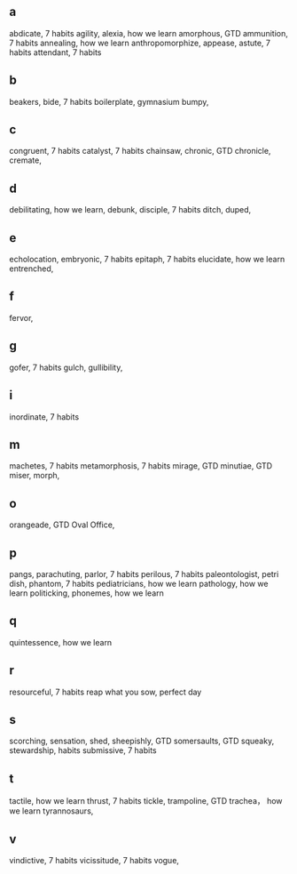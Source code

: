 ## a
abdicate, 7 habits
agility, 
alexia, how we learn
amorphous, GTD
ammunition, 7 habits
annealing, how we learn
anthropomorphize, 
appease, 
astute, 7 habits
attendant, 7 habits

## b 
beakers, 
bide, 7 habits
boilerplate, gymnasium
bumpy, 

## c 
congruent, 7 habits
catalyst,  7 habits
chainsaw, 
chronic, GTD
chronicle, 
cremate, 

## d 
debilitating, how we learn,
debunk, 
disciple, 7 habits
ditch, 
duped, 

## e 
echolocation, 
embryonic, 7 habits
epitaph, 7 habits
elucidate, how we learn
entrenched, 
## f 
fervor, 


## g
gofer, 7 habits
gulch, 
gullibility, 

## i  
inordinate, 7 habits

## m
machetes, 7 habits
metamorphosis,  7 habits
mirage, GTD
minutiae, GTD
miser, 
morph,  

## o 
orangeade, GTD
Oval Office, 

## p 
pangs, 
parachuting, 
parlor, 7 habits
perilous, 7 habits
paleontologist, 
petri dish, 
phantom,  7 habits
pediatricians, how we learn
pathology, how we learn
politicking, 
phonemes, how we learn

## q 
quintessence, how we learn


## r 
resourceful, 7 habits
reap what you sow, perfect day

## s 
scorching, 
sensation, 
shed, 
sheepishly, GTD
somersaults, GTD
squeaky, 
stewardship,  habits
submissive, 7 habits

## t 
tactile, how we learn
thrust, 7 habits
tickle, 
trampoline, GTD
trachea， how we learn
tyrannosaurs, 


## v
vindictive, 7 habits
vicissitude, 7 habits
vogue, 

